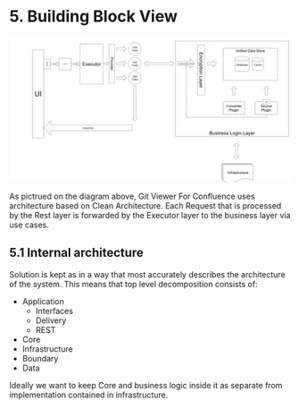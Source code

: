 # 5. Building Block View

![](./images/5.1%20Architecture%20of%20Application.png)


As pictrued on the diagram above, Git Viewer For Confluence uses architecture based on Clean Architecture.
Each Request that is processed by the Rest layer is forwarded by the Executor layer to the business layer via use cases.


## 5.1 Internal architecture

Solution is kept as in a way that most accurately describes the architecture of the system. 
This means that top level decomposition consists of:  
 - Application  
   - Interfaces  
   - Delivery  
   - REST  
 - Core  
 - Infrastructure  
 - Boundary  
 - Data  

Ideally we want to keep Core and business logic inside it as separate from implementation contained in infrastructure.